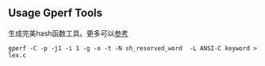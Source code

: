 ## Usage Gperf Tools
生成完美hash函数工具。更多可以[参考](http://www.open-open.com/lib/view/open1403572223295.html)
```
gperf -C -p -j1 -i 1 -g -o -t -N sh_reserved_word  -L ANSI-C keyword > lex.c
```
